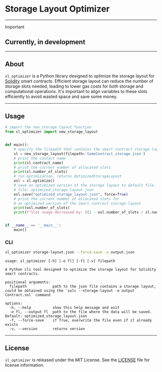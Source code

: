 # Storage Layout Optimizer

___
> [!IMPORTANT]
> ## Currently, in development
___

## About
`sl_optimizer` is a Python library designed to optimize the storage layout for [Solidity](https://soliditylang.org/) smart contracts.
Efficient storage layout can reduce the number of storage slots needed, leading to lower gas costs for both storage
and computational operations. It's important to align variables to these slots
efficiently to avoid wasted space and save some money.

___

## Usage
```python
# import the new_storage_layout function
from sl_optimizer import new_storage_layout


def main():
    # specify the filepath that contains the smart contract storage layout
    sl = new_storage_layout(filepath='SomeContract_storage.json')
    # print the contact name
    print(sl.contract_name)
    # print the current number of allocated slots
    print(sl.number_of_slots)
    # run optimization, returns OptimizedStorageLayout
    osl = sl.optimize()
    # save an optimized version of the storage layout to default file
    # file: optimized_storage_layout.json
    osl.save("optimized_storage_layout.json", force=True)
    # print the current number of allocated slots for
    # an optimized version of the smart contract storage layout
    print(osl.number_of_slots)
    print(f"Slot usage decreased by: {(1 - osl.number_of_slots / sl.number_of_slots) * 100:.2f}%")


if __name__ == '__main__':
    main()
```

### CLI
```bash
sl_optimizer storage-layout.json --force-save -o output.json
```
```shell
usage: sl_optimizer [-h] [-o fl] [-f] [-v] filepath

A Python cli tool designed to optimize the storage layout for Solidity smart contracts.

positional arguments:
  filepath            path to the json file contains a storage layout, could be obtained using the `solc --storage-layout -o output Contract.sol` command

options:
  -h, --help          show this help message and exit
  -o fl, --output fl  path to the file where the data will be saved. Default: optimized_storage_layout.json
  -f, --force-save    if True, overwrite the file even if it already exists
  -v, --version       returns version

```
___

## License
`sl_optimizer` is released under the MIT License.
See the [LICENSE](../LICENSE.txt) file for license information.
